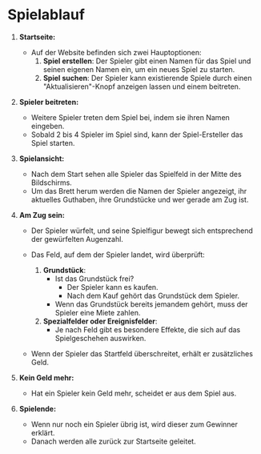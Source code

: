 # **Spielablauf**

1. **Startseite:**
   - Auf der Website befinden sich zwei Hauptoptionen:
     1. **Spiel erstellen**: Der Spieler gibt einen Namen für das Spiel und seinen eigenen Namen ein, um ein neues Spiel zu starten.
     2. **Spiel suchen**: Der Spieler kann existierende Spiele durch einen "Aktualisieren"-Knopf anzeigen lassen und einem beitreten.

2. **Spieler beitreten:**
   - Weitere Spieler treten dem Spiel bei, indem sie ihren Namen eingeben.
   - Sobald 2 bis 4 Spieler im Spiel sind, kann der Spiel-Ersteller das Spiel starten.

3. **Spielansicht:**
   - Nach dem Start sehen alle Spieler das Spielfeld in der Mitte des Bildschirms.
   - Um das Brett herum werden die Namen der Spieler angezeigt, ihr aktuelles Guthaben, ihre Grundstücke und wer gerade am Zug ist.

4. **Am Zug sein:**
   - Der Spieler würfelt, und seine Spielfigur bewegt sich entsprechend der gewürfelten Augenzahl.
   - Das Feld, auf dem der Spieler landet, wird überprüft:
     1. **Grundstück**:
        - Ist das Grundstück frei?
          - Der Spieler kann es kaufen.
          - Nach dem Kauf gehört das Grundstück dem Spieler.
        - Wenn das Grundstück bereits jemandem gehört, muss der Spieler eine Miete zahlen.
     2. **Spezialfelder oder Ereignisfelder**:
        - Je nach Feld gibt es besondere Effekte, die sich auf das Spielgeschehen auswirken.

   - Wenn der Spieler das Startfeld überschreitet, erhält er zusätzliches Geld.

5. **Kein Geld mehr:**
   - Hat ein Spieler kein Geld mehr, scheidet er aus dem Spiel aus.

6. **Spielende:**
   - Wenn nur noch ein Spieler übrig ist, wird dieser zum Gewinner erklärt.
   - Danach werden alle zurück zur Startseite geleitet.
